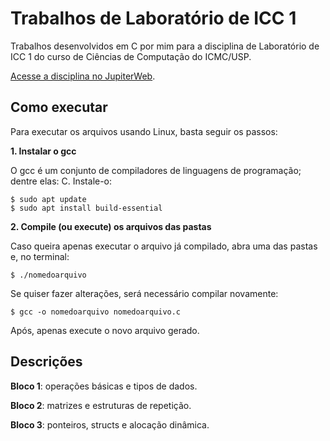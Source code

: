 # Trabalhos de Laboratório de ICC 1

Trabalhos desenvolvidos em C por mim para a disciplina de Laboratório de ICC 1 do curso de Ciências de Computação do ICMC/USP.

[Acesse a disciplina no JupiterWeb](https://uspdigital.usp.br/jupiterweb/obterDisciplina?sgldis=SCC0222).


## Como executar

Para executar os arquivos usando Linux, basta seguir os passos:

 **1. Instalar o gcc**
 
 O gcc é um conjunto de compiladores de linguagens de programação; dentre elas: C. Instale-o:
 

    $ sudo apt update
    $ sudo apt install build-essential

 **2. Compile (ou execute) os arquivos das pastas**
 
 Caso queira apenas executar o arquivo já compilado, abra uma das pastas e, no terminal:

    $ ./nomedoarquivo
   
Se quiser fazer alterações, será necessário compilar novamente:

    $ gcc -o nomedoarquivo nomedoarquivo.c
Após, apenas execute o novo arquivo gerado.

## Descrições

**Bloco 1**: operações básicas e tipos de dados.

**Bloco 2**: matrizes e estruturas de repetição.

**Bloco 3**: ponteiros, structs e alocação dinâmica.